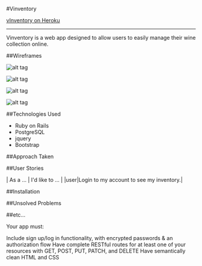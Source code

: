 #Vinventory

[vInventory on Heroku](htts://http://vinventory.herokuapp.com/)

---

Vinventory is a web app designed to allow users to easily manage their wine collection online.


##Wireframes

![alt tag](http://imgur.com/IpmJfVz.png)

![alt tag](http://i.imgur.com/ibTmFLu.png)

![alt tag](http://imgur.com/IQSB9UI.png)

![alt tag](http://imgur.com/xuwtFAn.png)

##Technologies Used
- Ruby on Rails
- PostgreSQL
- jquery
- Bootstrap

##Approach Taken


##User Stories

| As a ... | I'd like to ... |
|user|Login to my account to see my inventory.|

##Installation


##Unsolved Problems


##etc...

Your app must:

Include sign up/log in functionality, with encrypted passwords & an authorization flow
Have complete RESTful routes for at least one of your resources with GET, POST, PUT, PATCH, and DELETE
Have semantically clean HTML and CSS
